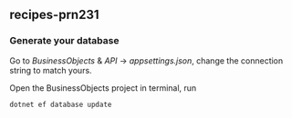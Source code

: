 ## recipes-prn231
### Generate your database
Go to *BusinessObjects* & *API* -> *appsettings.json*, change the connection string to match yours.

Open the BusinessObjects project in terminal, run

`dotnet ef database update`
